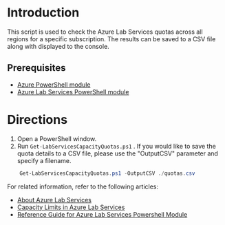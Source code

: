# Introduction
This script is used to check the Azure Lab Services quotas across all regions for a specific subscription.  The results can be saved to a CSV file along with displayed to the console.

## Prerequisites
- [Azure PowerShell module](https://docs.microsoft.com/en-us/powershell/azure)
- [Azure Lab Services PowerShell module](https://www.powershellgallery.com/packages/Az.LabServices)

# Directions
1. Open a PowerShell window.
2. Run `Get-LabServicesCapacityQuotas.ps1` .  If you would like to save the quota details to a CSV file, please use the "OutputCSV" parameter and specify a filename.

``` Powershell
    Get-LabServicesCapacityQuotas.ps1 -OutputCSV ./quotas.csv
```

For related information, refer to the following articles:
- [About Azure Lab Services](https://docs.microsoft.com/en-us/azure/lab-services/lab-services-overview)
- [Capacity Limits in Azure Lab Services](https://docs.microsoft.com/en-us/azure/lab-services/capacity-limits)
- [Reference Guide for Azure Lab Services Powershell Module](https://docs.microsoft.com/en-us/powershell/module/az.labservices/?view=azps-8.1.0)
